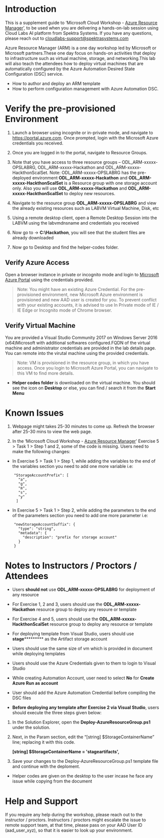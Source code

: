 # Introduction

This is a supplement guide to ‘Microsoft Cloud Workshop - [Azure Resource Manager](https://github.com/Microsoft/MCW-Lift-and-shift-Azure-Resource-Manager/blob/master/Hands-on%20Lab/HOL%20step-by-step%20-%20Azure%20Resource%20Manager.md)’, to be used when you are delivering a hands-on-lab session using Cloud Labs AI platform from Spektra Systems. If you have any questions, please reach out to cloudlabs-support@spektrasystems.com

Azure Resource Manager (ARM) is a one day workshop led by Microsoft or Microsoft partners.These one day focus on hands-on activities that  deploy to infrastructure such as virtual machine, storage, and networking.This lab will also teach the attendees how to deploy virtual machines that are automatically configured by the Azure Automation Desired State Configuration (DSC) service.
* How to author and deploy an ARM template 
* How to perform configuration management with Azure Automation DSC.

 
# Verify the pre-provisioned Environment

1. Launch a browser using incognite or in-private mode, and navigate to https://portal.azure.com. Once prompted, login with the Microsoft Azure credentials you received.   

2. Once you are logged in to the portal, navigate to Resource Groups. 
 
3. Note that you have access to three resource groups – ODL_ARM-xxxxx-OPSLABRG, ODL_ARM-xxxxx-Hackathon and ODL_ARM-xxxxx-HackthonScalSet. Note: ODL_ARM-xxxxx-OPSLABRG has the pre-deployed environment **ODL_ARM-xxxxx-Hackathon** and **ODL_ARM-xxxxx-HackthonScalSet** is a Resource group with one storage account only. Also you will use **ODL_ARM-xxxxx-Hackathon** and **ODL_ARM-xxxxx-HackthonScalSet** to deploy new resources. 

4. Navigate to the resource group **ODL_ARM-xxxxx-OPSLABRG** and view the already existing resources such as LABVM Virtual Machine, Disk, etc

5. Using a remote desktop client, open a Remote Desktop Session into the LABVM using the labvmdnsname and credentials you received

6. Now go to -> **C:\Hackathon**, you will see that the student files are already downloaded

7. Now go to Desktop and find the helper-codes folder.  

## Verify Azure Access

Open a browser instance in private or incognito mode and login to [Microsoft Azure Portal](https://portal.azure.com) using the credentials provided.

> Note: You might have an existing Azure Credential. For the pre-provisioned environment, new Microsoft Azure environment is provisioned and new AAD user is created for you. To prevent conflict with your existing accounts, it is advised to use In Private mode of IE / IE Edge or Incognito mode of Chrome browser.

## Verify Virtual Machine

You are provided a Visual Studio Community 2017 on Windows Server 2016 (x64)Microsoft with additional softwares configured.FQDN of the virtual machine and administrator credentials are provided in the lab details page. You can remote into the virutal machine using the provided credentials.

> Note: VM is provisioned in the resource group, in which you have access. Once you login to Microsoft Azure Portal, you can navigate to this VM to find more details.

* **Helper codes folder** is downloaded on the virtual machine. You should see the icon on **Desktop** or else, you can find / search it from the **Start Menu**

# Known Issues

1. Webpage might takes 25-30 minutes to come up. Refresh the browser after 25-30 mins to view the web page.

2. In the ‘Microsoft Cloud Workshop - [Azure Resource Manager](https://github.com/Microsoft/MCW-Lift-and-shift-Azure-Resource-Manager/blob/master/Hands-on%20Lab/HOL%20step-by-step%20-%20Azure%20Resource%20Manager.md#task-1-parameterize-and-scale-out-the-environment)’ Exercise 5 > Task 1 > Step 1 and 2, some of the code is missing. Users need to make the following changes:

* In Exercise 5 > Task 1 > Step 1, while adding the variables to the end of the variables section you need to add one more variable i.e:
```
    "StorageAccountPrefix": [
      "a",
      "g",
      "m",
      "s",
      "y"
     ]
```
* In Exercise 5 > Task 1 > Step 2, while adding the parameters to the end of the parameters section you need to add one more parameter i.e:
```
    "newStorageAccountSuffix": {
      "type": "string",
      "metadata": {
        "description": "prefix for storage account"
      }
    }
```


# Notes to Instructors / Proctors / Attendees

* Users **should not** use **ODL_ARM-xxxxx-OPSLABRG** for deployment of any resource

* For Exercise 1, 2 and 3, users should use the **ODL_ARM-xxxxx-Hackathon** resource group to deploy any resoure or template

* For Exercise 4 and 5, users should use the **ODL_ARM-xxxxx-HackthonScalSet** resource group to deploy any resource or template

* For deploying template from Visual Studio, users should use  **stage*********** as the Artifact storage account

* Users should use the same size of vm which is provided in document while deploying templates

* Users should use the Azure Credentials given to them to login to Visual Studio

* While creating Automation Account, user need to select **No** for **Create Azure Run as account**

* User should add the Azure Automation Credential before compiling the DSC files

* **Before deploying any template after Exercise 2 via Visual Studio**, users should execute the three steps given below:

1. In the Solution Explorer, open the **Deploy-AzureResourceGroup.ps1** under the solution. 
 
2. Next, in the Param section, edit the “[string] $StorageContainerName” line; replacing it with this code.    

   **[string] $StorageContainerName = 'stageartifacts',**

3. Save your changes to the Deploy-AzureResourceGroup.ps1 template file and continue with the deploment. 

* Helper codes are given on the desktop to the user incase he face any issue while copying from the document




# Help and Support

If you require any help during the workshop, please reach out to the instructor / proctors. Instructors / proctors might escalate the issue to remote support team, at that time, please pass on your AAD User ID (aad_user_xyz), so that it is easier to look up your environment.

  
